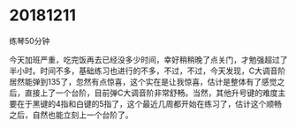 # 20181211

练琴50分钟

今天加班严重，吃完饭再去已经没多少时间，幸好稍稍晚了点关门，才勉强超过了半小时。时间不多，基础练习也进行的不多，不过，不过，今天发现，C大调音阶居然能弹到135了，忽然有点惊喜，这个实在是让我惊喜，估计是整体有了感觉之后，直接上了一个台阶，目前弹C大调音阶非常舒畅。当然，其他升号键的难度主要在于黑键的4指和白键的5指了，这个最近几周都开始在练习了，估计这个顺畅之后，自然也能立刻上一个台阶了。
